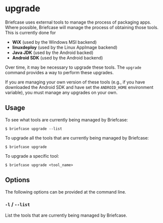 # upgrade

Briefcase uses external tools to manage the process of packaging apps. Where possible, Briefcase will manage the process of obtaining those tools. This is currently done for

- **WiX** (used by the Windows MSI backend)
- **linuxdeploy** (used by the Linux AppImage backend)
- **Java JDK** (used by the Android backed)
- **Android SDK** (used by the Android backend)

Over time, it may be necessary to upgrade these tools. The `upgrade` command provides a way to perform these upgrades.

If you are managing your own version of these tools (e.g., if you have downloaded the Android SDK and have set the `ANDROID_HOME` environment variable), you must manage any upgrades on your own.

## Usage

To see what tools are currently being managed by Briefcase:

```console
$ briefcase upgrade --list
```

To upgrade all the tools that are currently being managed by Briefcase:

```console
$ briefcase upgrade
```

To upgrade a specific tool:

```console
$ briefcase upgrade <tool_name>
```

## Options

The following options can be provided at the command line.

### `-l` / `--list`

List the tools that are currently being managed by Briefcase.
